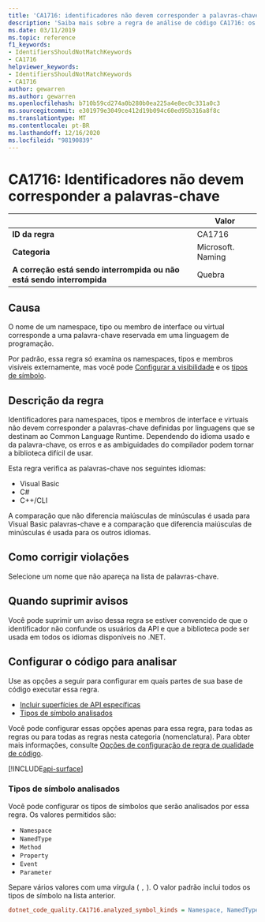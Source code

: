 ```yaml
---
title: 'CA1716: identificadores não devem corresponder a palavras-chave (análise de código)'
description: 'Saiba mais sobre a regra de análise de código CA1716: os identificadores não devem corresponder a palavras-chave'
ms.date: 03/11/2019
ms.topic: reference
f1_keywords:
- IdentifiersShouldNotMatchKeywords
- CA1716
helpviewer_keywords:
- IdentifiersShouldNotMatchKeywords
- CA1716
author: gewarren
ms.author: gewarren
ms.openlocfilehash: b710b59cd274a0b280b0ea225a4e8ec0c331a0c3
ms.sourcegitcommit: e301979e3049ce412d19b094c60ed95b316a8f8c
ms.translationtype: MT
ms.contentlocale: pt-BR
ms.lasthandoff: 12/16/2020
ms.locfileid: "98190839"
---
```

# <a name="ca1716-identifiers-should-not-match-keywords"></a>CA1716: Identificadores não devem corresponder a palavras-chave

| | Valor |
|-|-|
| **ID da regra** |CA1716|
| **Categoria** |Microsoft. Naming|
| **A correção está sendo interrompida ou não está sendo interrompida** |Quebra|

## <a name="cause"></a>Causa

O nome de um namespace, tipo ou membro de interface ou virtual corresponde a uma palavra-chave reservada em uma linguagem de programação.

Por padrão, essa regra só examina os namespaces, tipos e membros visíveis externamente, mas você pode [Configurar a visibilidade](#include-specific-api-surfaces) e os [tipos de símbolo](#analyzed-symbol-kinds).

## <a name="rule-description"></a>Descrição da regra

Identificadores para namespaces, tipos e membros de interface e virtuais não devem corresponder a palavras-chave definidas por linguagens que se destinam ao Common Language Runtime. Dependendo do idioma usado e da palavra-chave, os erros e as ambiguidades do compilador podem tornar a biblioteca difícil de usar.

Esta regra verifica as palavras-chave nos seguintes idiomas:

- Visual Basic
- C#
- C++/CLI

A comparação que não diferencia maiúsculas de minúsculas é usada para Visual Basic palavras-chave e a comparação que diferencia maiúsculas de minúsculas é usada para os outros idiomas.

## <a name="how-to-fix-violations"></a>Como corrigir violações

Selecione um nome que não apareça na lista de palavras-chave.

## <a name="when-to-suppress-warnings"></a>Quando suprimir avisos

Você pode suprimir um aviso dessa regra se estiver convencido de que o identificador não confunde os usuários da API e que a biblioteca pode ser usada em todos os idiomas disponíveis no .NET.

## <a name="configure-code-to-analyze"></a>Configurar o código para analisar

Use as opções a seguir para configurar em quais partes de sua base de código executar essa regra.

- [Incluir superfícies de API específicas](#include-specific-api-surfaces)
- [Tipos de símbolo analisados](#analyzed-symbol-kinds)

Você pode configurar essas opções apenas para essa regra, para todas as regras ou para todas as regras nesta categoria (nomenclatura). Para obter mais informações, consulte [Opções de configuração de regra de qualidade de código](../code-quality-rule-options.md).

[!INCLUDE[api-surface](~/includes/code-analysis/api-surface.md)]

### <a name="analyzed-symbol-kinds"></a>Tipos de símbolo analisados

Você pode configurar os tipos de símbolos que serão analisados por essa regra. Os valores permitidos são:

- `Namespace`
- `NamedType`
- `Method`
- `Property`
- `Event`
- `Parameter`

Separe vários valores com uma vírgula ( `,` ). O valor padrão inclui todos os tipos de símbolo na lista anterior.

```ini
dotnet_code_quality.CA1716.analyzed_symbol_kinds = Namespace, NamedType, Method, Property, Event
```
